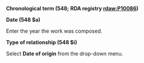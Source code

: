 **Chronological term (548;** **RDA registry [rdaw:P10086](http://www.rdaregistry.info/Elements/w/#P10086))**



**Date (548 $a)**

Enter the year the work was composed.



**Type of relationship (548 $i)**

Select **Date of origin** from the drop-down menu.